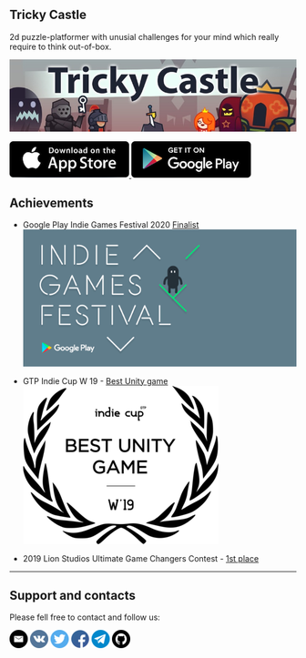 
## Tricky Castle

2d puzzle-platformer with unusial challenges for your mind which really require to think out-of-box.

![Tricky Castle](/img/tricky-castle.jpg)

 [ ![iOS](/img/ios.png)  ](https://apps.apple.com/us/app/tricky-castle/id1473736890) 
 [ ![Android](/img/android.png)  ](https://play.google.com/store/apps/details?id=com.teamtricky.tc&hl=en_US&gl=US)  



## Achievements

* Google Play Indie Games Festival 2020 [Finalist](https://android-developers.googleblog.com/2020/03/)
[ ![google-indie-fest](/img/google-indie-fest.gif) ](https://android-developers.googleblog.com/2020/03/)

* GTP Indie Cup W 19 - [Best Unity game](https://indiecup.net/en/participants?archive=winter-2019&winner=1)
[ ![indie-cup](/img/indie-cup.png) ](https://indiecup.net/en/participants?archive=winter-2019&winner=1)

* 2019 Lion Studios Ultimate Game Changers Contest - [1st place](https://www.applovin.com/blog/ultimate-game-changers-2019/)

----

## Support and contacts

Please fell free to contact and follow us:

 [![teamtrickyllc@gmail.com](/img/social/email.png)](mailto:teamtrickyllc@gmail.com)
 [![vk](/img/social/vk.png)](https://vk.com/trickycastle)
 [![twitter](/img/social/twitter.png)](https://twitter.com/trickycastle)
 [![facebook](/img/social/fb.png)](https://www.facebook.com/gaming/trickycastleofficial)
 [![telegram](/img/social/tg.png)](https://t.me/trickycastle)
 [![github](/img/social/github.png)](https://github.com/team-tricky)
